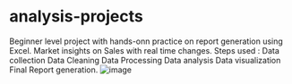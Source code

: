 # analysis-projects
Beginner level project with hands-onn practice on report generation using Excel. Market insights on Sales with real time changes.
Steps used :
Data collection
Data Cleaning
Data Processing
Data analysis
Data visualization
Final Report generation.
![image](https://github.com/SonalMangalAnalyst/Sales-analysis-projects/assets/77008424/f2bcffb3-604e-4a1d-8fce-ef3953b62484)

